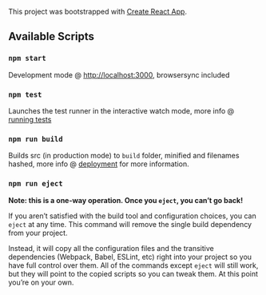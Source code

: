 This project was bootstrapped with [Create React App](https://github.com/facebook/create-react-app).

## Available Scripts

### `npm start`

Development mode @ [http://localhost:3000](http://localhost:3000), browsersync included

### `npm test`

Launches the test runner in the interactive watch mode, more info @ [running tests](https://facebook.github.io/create-react-app/docs/running-tests)

### `npm run build`

Builds src (in production mode) to `build` folder, minified and filenames hashed, more info @ [deployment](https://facebook.github.io/create-react-app/docs/deployment) for more information.

### `npm run eject`

**Note: this is a one-way operation. Once you `eject`, you can’t go back!**

If you aren’t satisfied with the build tool and configuration choices, you can `eject` at any time. This command will remove the single build dependency from your project.

Instead, it will copy all the configuration files and the transitive dependencies (Webpack, Babel, ESLint, etc) right into your project so you have full control over them. All of the commands except `eject` will still work, but they will point to the copied scripts so you can tweak them. At this point you’re on your own.
